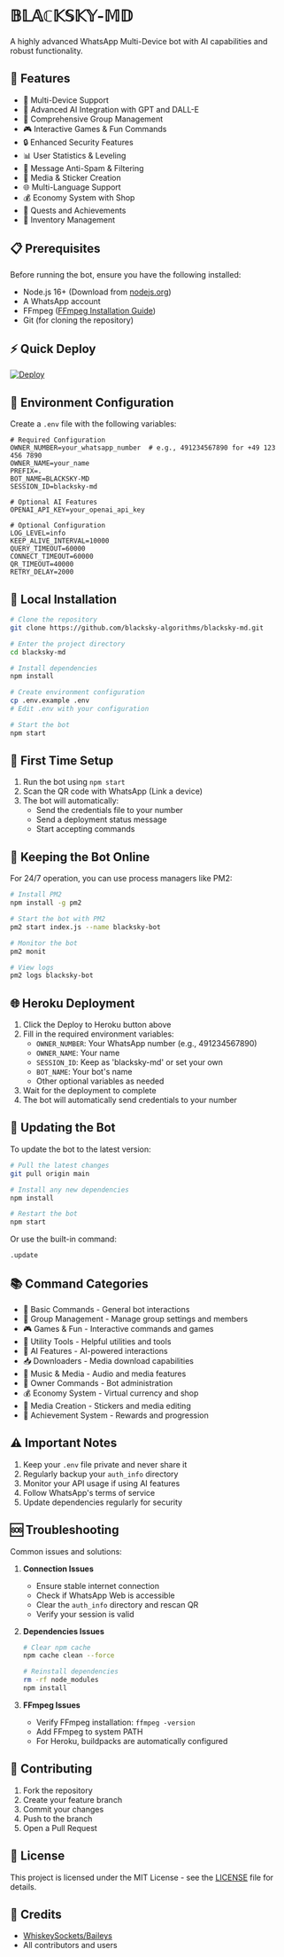 # 𝔹𝕃𝔸ℂ𝕂𝕊𝕂𝕐-𝕄𝔻
A highly advanced WhatsApp Multi-Device bot with AI capabilities and robust functionality.

## 🌟 Features
- 📱 Multi-Device Support
- 🤖 Advanced AI Integration with GPT and DALL-E
- 👥 Comprehensive Group Management
- 🎮 Interactive Games & Fun Commands
- 🔒 Enhanced Security Features
- 📊 User Statistics & Leveling
- 💬 Message Anti-Spam & Filtering
- 🎨 Media & Sticker Creation
- 🌐 Multi-Language Support
- 💰 Economy System with Shop
- 🎯 Quests and Achievements
- 🎁 Inventory Management

## 📋 Prerequisites
Before running the bot, ensure you have the following installed:
- Node.js 16+ (Download from [nodejs.org](https://nodejs.org))
- A WhatsApp account
- FFmpeg ([FFmpeg Installation Guide](https://ffmpeg.org/download.html))
- Git (for cloning the repository)

## ⚡️ Quick Deploy
[![Deploy](https://www.herokucdn.com/deploy/button.svg)](https://heroku.com/deploy?template=https://github.com/madariss5/Blacksky-XMD)

## 🔐 Environment Configuration
Create a `.env` file with the following variables:
```env
# Required Configuration
OWNER_NUMBER=your_whatsapp_number  # e.g., 491234567890 for +49 123 456 7890
OWNER_NAME=your_name
PREFIX=.
BOT_NAME=BLACKSKY-MD
SESSION_ID=blacksky-md

# Optional AI Features
OPENAI_API_KEY=your_openai_api_key

# Optional Configuration
LOG_LEVEL=info
KEEP_ALIVE_INTERVAL=10000
QUERY_TIMEOUT=60000
CONNECT_TIMEOUT=60000
QR_TIMEOUT=40000
RETRY_DELAY=2000
```

## 🚀 Local Installation
```bash
# Clone the repository
git clone https://github.com/blacksky-algorithms/blacksky-md.git

# Enter the project directory
cd blacksky-md

# Install dependencies
npm install

# Create environment configuration
cp .env.example .env
# Edit .env with your configuration

# Start the bot
npm start
```

## 📱 First Time Setup
1. Run the bot using `npm start`
2. Scan the QR code with WhatsApp (Link a device)
3. The bot will automatically:
   - Send the credentials file to your number
   - Send a deployment status message
   - Start accepting commands

## 🔄 Keeping the Bot Online
For 24/7 operation, you can use process managers like PM2:
```bash
# Install PM2
npm install -g pm2

# Start the bot with PM2
pm2 start index.js --name blacksky-bot

# Monitor the bot
pm2 monit

# View logs
pm2 logs blacksky-bot
```

## 🌐 Heroku Deployment
1. Click the Deploy to Heroku button above
2. Fill in the required environment variables:
   - `OWNER_NUMBER`: Your WhatsApp number (e.g., 491234567890)
   - `OWNER_NAME`: Your name
   - `SESSION_ID`: Keep as 'blacksky-md' or set your own
   - `BOT_NAME`: Your bot's name
   - Other optional variables as needed
3. Wait for the deployment to complete
4. The bot will automatically send credentials to your number

## 🔄 Updating the Bot
To update the bot to the latest version:

```bash
# Pull the latest changes
git pull origin main

# Install any new dependencies
npm install

# Restart the bot
npm start
```

Or use the built-in command:
```
.update
```

## 📚 Command Categories
- 🎯 Basic Commands - General bot interactions
- 👥 Group Management - Manage group settings and members
- 🎮 Games & Fun - Interactive commands and games
- 🔧 Utility Tools - Helpful utilities and tools
- 🤖 AI Features - AI-powered interactions
- 📥 Downloaders - Media download capabilities
- 🎵 Music & Media - Audio and media features
- 👑 Owner Commands - Bot administration
- 💰 Economy System - Virtual currency and shop
- 🎨 Media Creation - Stickers and media editing
- 🎯 Achievement System - Rewards and progression

## ⚠️ Important Notes
1. Keep your `.env` file private and never share it
2. Regularly backup your `auth_info` directory
3. Monitor your API usage if using AI features
4. Follow WhatsApp's terms of service
5. Update dependencies regularly for security

## 🆘 Troubleshooting
Common issues and solutions:

1. **Connection Issues**
   - Ensure stable internet connection
   - Check if WhatsApp Web is accessible
   - Clear the `auth_info` directory and rescan QR
   - Verify your session is valid

2. **Dependencies Issues**
   ```bash
   # Clear npm cache
   npm cache clean --force

   # Reinstall dependencies
   rm -rf node_modules
   npm install
   ```

3. **FFmpeg Issues**
   - Verify FFmpeg installation: `ffmpeg -version`
   - Add FFmpeg to system PATH
   - For Heroku, buildpacks are automatically configured

## 🤝 Contributing
1. Fork the repository
2. Create your feature branch
3. Commit your changes
4. Push to the branch
5. Open a Pull Request

## 📄 License
This project is licensed under the MIT License - see the [LICENSE](LICENSE) file for details.

## 🙏 Credits
- [WhiskeySockets/Baileys](https://github.com/WhiskeySockets/Baileys)
- All contributors and users